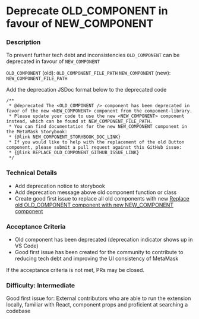 <!--
Select all instances and replace the following with ticket details
- OLD_COMPONENT
- OLD_COMPONENT_FILE_PATH
- NEW_COMPONENT
- NEW_COMPONENT_FILE_PATH
- NEW_COMPONENT_STORYBOOK_DOC_LINK
- REPLACE_OLD_COMPONENT_GITHUB_ISSUE_LINK
-->

# Deprecate OLD_COMPONENT in favour of NEW_COMPONENT

### Description

To prevent further tech debt and inconsistencies `OLD_COMPONENT` can be deprecated in favour of `NEW_COMPONENT`

`OLD_COMPONENT` (old): `OLD_COMPONENT_FILE_PATH`
`NEW_COMPONENT` (new): `NEW_COMPONENT_FILE_PATH`

Add the deprecation JSDoc format below to the deprecated code

```
/**
 * @deprecated The <OLD_COMPONENT /> component has been deprecated in favor of the new <NEW_COMPONENT> component from the component-library.
 * Please update your code to use the new <NEW_COMPONENT> component instead, which can be found at NEW_COMPONENT_FILE_PATH.
 * You can find documentation for the new NEW_COMPONENT component in the MetaMask Storybook:
 * {@link NEW_COMPONENT_STORYBOOK_DOC_LINK}
 * If you would like to help with the replacement of the old Button component, please submit a pull request against this GitHub issue:
 * {@link REPLACE_OLD_COMPONENT_GITHUB_ISSUE_LINK}
 */
```

### Technical Details

- Add deprecation notice to storybook
- Add deprecation message above old component function or class
- Create good first issue to replace all old components with new [Replace old OLD_COMPONENT component with new NEW_COMPONENT component](./REPLACE.md)

### Acceptance Criteria

- Old component has been deprecated (deprecation indicator shows up in VS Code)
- Good first issue has been created for the community to contribute to reducing tech debt and improving the UI consistency of MetaMask

If the acceptance criteria is not met, PRs may be closed.

### Difficulty: Intermediate

Good first issue for: External contributors who are able to run the extension locally, familiar with React, component props and proficient at searching a codebase

```

```
